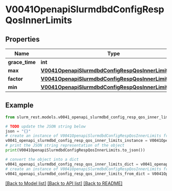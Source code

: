 # V0041OpenapiSlurmdbdConfigRespQosInnerLimits


## Properties

Name | Type | Description | Notes
------------ | ------------- | ------------- | -------------
**grace_time** | **int** |  | [optional] 
**max** | [**V0041OpenapiSlurmdbdConfigRespQosInnerLimitsMax**](V0041OpenapiSlurmdbdConfigRespQosInnerLimitsMax.md) |  | [optional] 
**factor** | [**V0041OpenapiSlurmdbdConfigRespQosInnerLimitsFactor**](V0041OpenapiSlurmdbdConfigRespQosInnerLimitsFactor.md) |  | [optional] 
**min** | [**V0041OpenapiSlurmdbdConfigRespQosInnerLimitsMin**](V0041OpenapiSlurmdbdConfigRespQosInnerLimitsMin.md) |  | [optional] 

## Example

```python
from slurm_rest.models.v0041_openapi_slurmdbd_config_resp_qos_inner_limits import V0041OpenapiSlurmdbdConfigRespQosInnerLimits

# TODO update the JSON string below
json = "{}"
# create an instance of V0041OpenapiSlurmdbdConfigRespQosInnerLimits from a JSON string
v0041_openapi_slurmdbd_config_resp_qos_inner_limits_instance = V0041OpenapiSlurmdbdConfigRespQosInnerLimits.from_json(json)
# print the JSON string representation of the object
print(V0041OpenapiSlurmdbdConfigRespQosInnerLimits.to_json())

# convert the object into a dict
v0041_openapi_slurmdbd_config_resp_qos_inner_limits_dict = v0041_openapi_slurmdbd_config_resp_qos_inner_limits_instance.to_dict()
# create an instance of V0041OpenapiSlurmdbdConfigRespQosInnerLimits from a dict
v0041_openapi_slurmdbd_config_resp_qos_inner_limits_from_dict = V0041OpenapiSlurmdbdConfigRespQosInnerLimits.from_dict(v0041_openapi_slurmdbd_config_resp_qos_inner_limits_dict)
```
[[Back to Model list]](../README.md#documentation-for-models) [[Back to API list]](../README.md#documentation-for-api-endpoints) [[Back to README]](../README.md)


